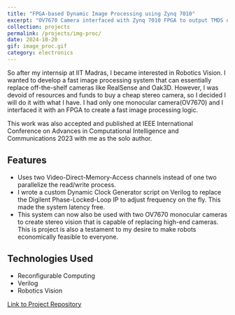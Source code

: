```yaml
---
title: "FPGA-based Dynamic Image Processing using Zynq 7010"
excerpt: "OV7670 Camera interfaced with Zynq 7010 FPGA to output TMDS data displayed on monitor"
collection: projects
permalink: /projects/img-proc/
date: 2024-10-20
gif: image_proc.gif
category: electronics
---
```


So after my internsip at IIT Madras, I became interested in Robotics Vision. I wanted to develop a fast image processing system that can essentially replace off-the-shelf cameras like RealSense and Oak3D. However, I was devoid of resources and funds to buy a cheap stereo camera, so I decided I will do it with what I have. I had only one monocular camera(OV7670) and I interfaced it with an FPGA to create a fast image processing logic.

This work was also accepted and published at IEEE International Conference on Advances in Computational Intelligence and Communications 2023 with me as the solo author.

## Features

- Uses two Video-Direct-Memory-Access channels instead of one two parallelize the read/write process.
- I wrote a custom Dynamic Clock Generator script on Verilog to replace the Digilent Phase-Locked-Loop IP to adjust frequency on the fly. This made the system latency free.
- This system can now also be used with two OV7670 monocular cameras to create stereo vision that is capable of replacing high-end cameras. This is project is also a testament to my desire to make robots economically feasible to everyone.

## Technologies Used

- Reconfigurable Computing
- Verilog
- Robotics Vision

[Link to Project Repository](https://github.com/yourusername/project-repo)